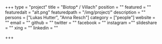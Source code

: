 +++
type = "project"
title = "Biotop* / Villach"
position = ""
featured = ""
featuredalt = "alt.png"
featuredpath = "/img/project/"
description = ""
persons = ["Lukas Hutter", "Anna Resch"]
category = ["people"]
website = ""
email = ""
github = ""
twitter = ""
facebook = ""
instagram =""
slideshare = ""
xing = ""
linkedin = ""

+++
